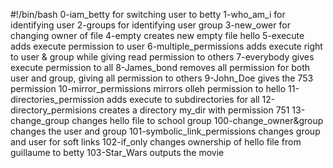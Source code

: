 #!/bin/bash
0-iam_betty for switching user to betty
1-who_am_i for identifying user
2-groups for identifying user group
3-new_ower for changing owner of file
4-empty creates new empty file hello
5-execute adds execute permission to user
6-multiple_permissions adds execute right to user & group while giving read permission to others
7-everybody gives execute permission to all
8-James_bond removes all permission for both user and group, giving all permission to others
9-John_Doe gives the 753 permission
10-mirror_permissions mirrors olleh permission to hello
11-directories_permission adds execute to subdirectories for all
12-directory_permisions creates a directory my_dir with permission 751
13-change_group changes hello file to school group
100-change_owner&group changes the user and group
101-symbolic_link_permissions changes group and user for soft links
102-if_only changes ownership of hello file from guillaume to betty
103-Star_Wars outputs the movie

